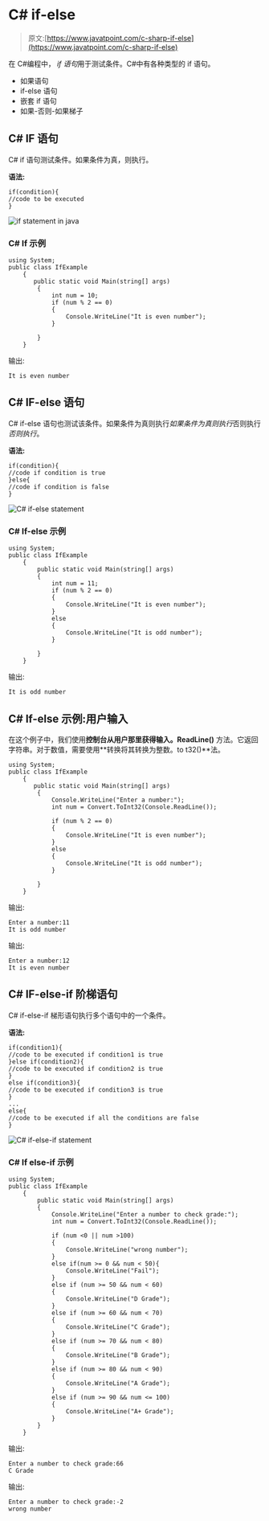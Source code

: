 # C# if-else

> 原文:[https://www.javatpoint.com/c-sharp-if-else](https://www.javatpoint.com/c-sharp-if-else)

在 C#编程中， *if 语句*用于测试条件。C#中有各种类型的 if 语句。

*   如果语句
*   if-else 语句
*   嵌套 if 语句
*   如果-否则-如果梯子

## C# IF 语句

C# if 语句测试条件。如果条件为真，则执行。

**语法:**

```
if(condition){
//code to be executed
}

```

![if statement in java](../Images/06869da72b347d87d62e95e215c4c984.png)

### C# If 示例

```
using System;    
public class IfExample
    {
       public static void Main(string[] args)
        {
            int num = 10;
            if (num % 2 == 0)
            {
                Console.WriteLine("It is even number");
            }

        }
    }

```

输出:

```
It is even number

```

## C# IF-else 语句

C# if-else 语句也测试该条件。如果条件为真则执行*如果条件为真则执行*否则执行*否则执行*。

**语法:**

```
if(condition){
//code if condition is true
}else{
//code if condition is false
}

```

![C# if-else statement](../Images/61a1f88b5e52ac9feb7860865ff3d611.png)

### C# If-else 示例

```
using System;    
public class IfExample
    {
        public static void Main(string[] args)
        {
            int num = 11;
            if (num % 2 == 0)
            {
                Console.WriteLine("It is even number");
            }
            else
            {
                Console.WriteLine("It is odd number");
            }

        }
    }

```

输出:

```
It is odd number

```

## C# If-else 示例:用户输入

在这个例子中，我们使用**控制台从用户那里获得输入。ReadLine()** 方法。它返回字符串。对于数值，需要使用**转换将其转换为整数。to t32()**法。

```
using System;    
public class IfExample
    {
       public static void Main(string[] args)
        {
            Console.WriteLine("Enter a number:");
            int num = Convert.ToInt32(Console.ReadLine());

            if (num % 2 == 0)
            {
                Console.WriteLine("It is even number");
            }
            else
            {
                Console.WriteLine("It is odd number");
            }

        }
    }

```

输出:

```
Enter a number:11
It is odd number

```

输出:

```
Enter a number:12
It is even number

```

## C# IF-else-if 阶梯语句

C# if-else-if 梯形语句执行多个语句中的一个条件。

**语法:**

```
if(condition1){
//code to be executed if condition1 is true
}else if(condition2){
//code to be executed if condition2 is true
}
else if(condition3){
//code to be executed if condition3 is true
}
...
else{
//code to be executed if all the conditions are false
}

```

![C# if-else-if statement](../Images/c4def9aa81add17f4eee20be3451616e.png)

### C# If else-if 示例

```
using System;    
public class IfExample
    {
        public static void Main(string[] args)
        {
            Console.WriteLine("Enter a number to check grade:");
            int num = Convert.ToInt32(Console.ReadLine());

            if (num <0 || num >100)
            {
                Console.WriteLine("wrong number");
            }
            else if(num >= 0 && num < 50){
                Console.WriteLine("Fail");
            }
            else if (num >= 50 && num < 60)
            {
                Console.WriteLine("D Grade");
            }
            else if (num >= 60 && num < 70)
            {
                Console.WriteLine("C Grade");
            }
            else if (num >= 70 && num < 80)
            {
                Console.WriteLine("B Grade");
            }
            else if (num >= 80 && num < 90)
            {
                Console.WriteLine("A Grade");
            }
            else if (num >= 90 && num <= 100)
            {
                Console.WriteLine("A+ Grade");
            }
        }
    }

```

输出:

```
Enter a number to check grade:66
C Grade

```

输出:

```
Enter a number to check grade:-2
wrong number

```